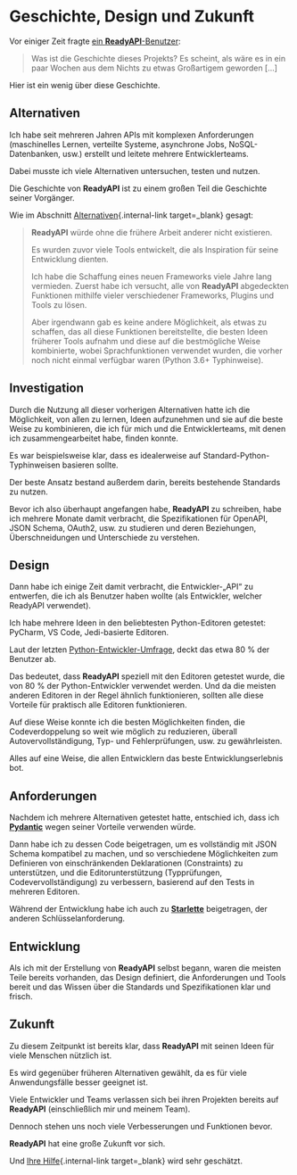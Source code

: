 # Geschichte, Design und Zukunft

Vor einiger Zeit fragte <a href="https://github.com/khulnasoft/readyapi/issues/3#issuecomment-454956920" class="external-link" target="_blank">ein **ReadyAPI**-Benutzer</a>:

> Was ist die Geschichte dieses Projekts? Es scheint, als wäre es in ein paar Wochen aus dem Nichts zu etwas Großartigem geworden [...]

Hier ist ein wenig über diese Geschichte.

## Alternativen

Ich habe seit mehreren Jahren APIs mit komplexen Anforderungen (maschinelles Lernen, verteilte Systeme, asynchrone Jobs, NoSQL-Datenbanken, usw.) erstellt und leitete mehrere Entwicklerteams.

Dabei musste ich viele Alternativen untersuchen, testen und nutzen.

Die Geschichte von **ReadyAPI** ist zu einem großen Teil die Geschichte seiner Vorgänger.

Wie im Abschnitt [Alternativen](alternatives.md){.internal-link target=_blank} gesagt:

<blockquote markdown="1">

**ReadyAPI** würde ohne die frühere Arbeit anderer nicht existieren.

Es wurden zuvor viele Tools entwickelt, die als Inspiration für seine Entwicklung dienten.

Ich habe die Schaffung eines neuen Frameworks viele Jahre lang vermieden. Zuerst habe ich versucht, alle von **ReadyAPI** abgedeckten Funktionen mithilfe vieler verschiedener Frameworks, Plugins und Tools zu lösen.

Aber irgendwann gab es keine andere Möglichkeit, als etwas zu schaffen, das all diese Funktionen bereitstellte, die besten Ideen früherer Tools aufnahm und diese auf die bestmögliche Weise kombinierte, wobei Sprachfunktionen verwendet wurden, die vorher noch nicht einmal verfügbar waren (Python 3.6+ Typhinweise).

</blockquote>

## Investigation

Durch die Nutzung all dieser vorherigen Alternativen hatte ich die Möglichkeit, von allen zu lernen, Ideen aufzunehmen und sie auf die beste Weise zu kombinieren, die ich für mich und die Entwicklerteams, mit denen ich zusammengearbeitet habe, finden konnte.

Es war beispielsweise klar, dass es idealerweise auf Standard-Python-Typhinweisen basieren sollte.

Der beste Ansatz bestand außerdem darin, bereits bestehende Standards zu nutzen.

Bevor ich also überhaupt angefangen habe, **ReadyAPI** zu schreiben, habe ich mehrere Monate damit verbracht, die Spezifikationen für OpenAPI, JSON Schema, OAuth2, usw. zu studieren und deren Beziehungen, Überschneidungen und Unterschiede zu verstehen.

## Design

Dann habe ich einige Zeit damit verbracht, die Entwickler-„API“ zu entwerfen, die ich als Benutzer haben wollte (als Entwickler, welcher ReadyAPI verwendet).

Ich habe mehrere Ideen in den beliebtesten Python-Editoren getestet: PyCharm, VS Code, Jedi-basierte Editoren.

Laut der letzten <a href="https://www.jetbrains.com/research/python-developers-survey-2018/#development-tools" class="external-link" target="_blank">Python-Entwickler-Umfrage</a>, deckt das etwa 80 % der Benutzer ab.

Das bedeutet, dass **ReadyAPI** speziell mit den Editoren getestet wurde, die von 80 % der Python-Entwickler verwendet werden. Und da die meisten anderen Editoren in der Regel ähnlich funktionieren, sollten alle diese Vorteile für praktisch alle Editoren funktionieren.

Auf diese Weise konnte ich die besten Möglichkeiten finden, die Codeverdoppelung so weit wie möglich zu reduzieren, überall Autovervollständigung, Typ- und Fehlerprüfungen, usw. zu gewährleisten.

Alles auf eine Weise, die allen Entwicklern das beste Entwicklungserlebnis bot.

## Anforderungen

Nachdem ich mehrere Alternativen getestet hatte, entschied ich, dass ich <a href="https://pydantic-docs.helpmanual.io/" class="external-link" target="_blank">**Pydantic**</a> wegen seiner Vorteile verwenden würde.

Dann habe ich zu dessen Code beigetragen, um es vollständig mit JSON Schema kompatibel zu machen, und so verschiedene Möglichkeiten zum Definieren von einschränkenden Deklarationen (Constraints) zu unterstützen, und die Editorunterstützung (Typprüfungen, Codevervollständigung) zu verbessern, basierend auf den Tests in mehreren Editoren.

Während der Entwicklung habe ich auch zu <a href="https://www.starlette.io/" class="external-link" target="_blank">**Starlette**</a> beigetragen, der anderen Schlüsselanforderung.

## Entwicklung

Als ich mit der Erstellung von **ReadyAPI** selbst begann, waren die meisten Teile bereits vorhanden, das Design definiert, die Anforderungen und Tools bereit und das Wissen über die Standards und Spezifikationen klar und frisch.

## Zukunft

Zu diesem Zeitpunkt ist bereits klar, dass **ReadyAPI** mit seinen Ideen für viele Menschen nützlich ist.

Es wird gegenüber früheren Alternativen gewählt, da es für viele Anwendungsfälle besser geeignet ist.

Viele Entwickler und Teams verlassen sich bei ihren Projekten bereits auf **ReadyAPI** (einschließlich mir und meinem Team).

Dennoch stehen uns noch viele Verbesserungen und Funktionen bevor.

**ReadyAPI** hat eine große Zukunft vor sich.

Und [Ihre Hilfe](help-readyapi.md){.internal-link target=_blank} wird sehr geschätzt.
